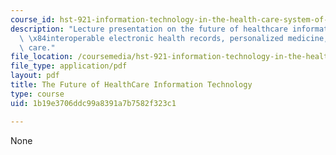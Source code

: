 ```yaml
---
course_id: hst-921-information-technology-in-the-health-care-system-of-the-future-spring-2009
description: "Lecture presentation on the future of healthcare information technology,\
  \ \x84interoperable electronic health records, personalized medicine, and connected\
  \ care."
file_location: /coursemedia/hst-921-information-technology-in-the-health-care-system-of-the-future-spring-2009/1b19e3706ddc99a8391a7b7582f323c1_MITHST_921S09_lec05_glaser.pdf
file_type: application/pdf
layout: pdf
title: The Future of HealthCare Information Technology
type: course
uid: 1b19e3706ddc99a8391a7b7582f323c1

---
```

None